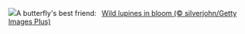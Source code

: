 ![](https://www.bing.com/th?id=OHR.WildLupine_EN-US1382733552_UHD.jpg&w=1000)A butterfly's best friend:&nbsp;&ensp;[Wild lupines in bloom (© silverjohn/Getty Images Plus)](https://www.bing.com/th?id=OHR.WildLupine_EN-US1382733552_UHD.jpg)
<br><br/>
